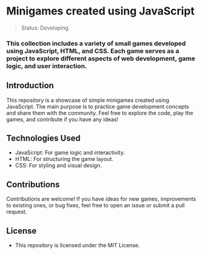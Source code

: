 <h1>Minigames created using JavaScript</h1>

> Status: Developing

### This collection includes a variety of small games developed using JavaScript, HTML, and CSS. Each game serves as a project to explore different aspects of web development, game logic, and user interaction.

## Introduction
This repository is a showcase of simple minigames created using JavaScript. The main purpose is to practice game development concepts and share them with the community. Feel free to explore the code, play the games, and contribute if you have any ideas!

## Technologies Used
* JavaScript: For game logic and interactivity.
* HTML: For structuring the game layout.
* CSS: For styling and visual design.

## Contributions
Contributions are welcome! If you have ideas for new games, improvements to existing ones, or bug fixes, feel free to open an issue or submit a pull request.

## License
* This repository is licensed under the MIT License.
